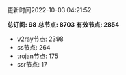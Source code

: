 更新时间2022-10-03 04:21:52

**总订阅: 98**
**总节点: 8703**
**有效节点: 2854**
- v2ray节点: 2398
- ss节点: 264
- trojan节点: 175
- ssr节点: 17
